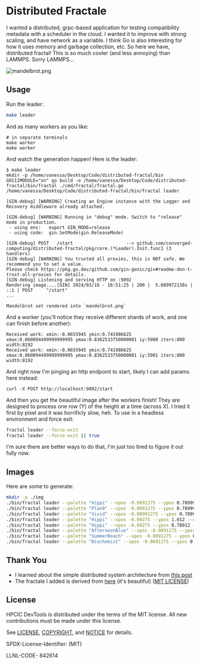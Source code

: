 # Distributed Fractale

I wanted a distributed, grpc-based application for testing compatibility metadata with a scheduler in the cloud.
I wanted it to improve with strong scaling, and have network as a variable. I think Go is also interesting
for how it uses memory and garbage collection, etc.
So here we have, distributed fractal! This is so much cooler (and less annoying) than LAMMPS. Sorry LAMMPS...

![mandelbrot.png](mandelbrot.png)

## Usage

Run the leader:

```bash
make leader
```

And as many workers as you like:

```console
# in separate terminals
make worker
make worker
```

And watch the generation happen! Here is the leader:

```console
$ make leader
mkdir -p /home/vanessa/Desktop/Code/distributed-fractal/bin
GO111MODULE="on" go build -o /home/vanessa/Desktop/Code/distributed-fractal/bin/fractal ./cmd/fractal/fractal.go
/home/vanessa/Desktop/Code/distributed-fractal/bin/fractal leader

[GIN-debug] [WARNING] Creating an Engine instance with the Logger and Recovery middleware already attached.

[GIN-debug] [WARNING] Running in "debug" mode. Switch to "release" mode in production.
 - using env:   export GIN_MODE=release
 - using code:  gin.SetMode(gin.ReleaseMode)

[GIN-debug] POST   /start                    --> github.com/converged-computing/distributed-fractal/pkg/core.(*Leader).Init.func1 (3 handlers)
[GIN-debug] [WARNING] You trusted all proxies, this is NOT safe. We recommend you to set a value.
Please check https://pkg.go.dev/github.com/gin-gonic/gin#readme-don-t-trust-all-proxies for details.
[GIN-debug] Listening and serving HTTP on :9092
Rendering image....[GIN] 2024/03/16 - 16:51:25 | 200 |  5.689972138s |             ::1 | POST     "/start"
...

Mandelbrot set rendered into `mandelbrot.png`
```

And a worker (you'll notice they receive different shards of work, and one can finish before another):

```console
Received work: xmin:-0.0655945 ymin:0.741986625 xmax:0.060094499999999995 ymax:0.8362533750000001 iy:5900 iters:800 width:8192
Received work: xmin:-0.0655945 ymin:0.741986625 xmax:0.060094499999999995 ymax:0.8362533750000001 iy:5901 iters:800 width:8192
```

And right now I'm pinging an http endpoint to start, likely I can add params here instead:

```console
curl -X POST http://localhost:9092/start
```

And then you get the beautiful image after the workers finish! They are designed to process one row (Y) of the height at a time (across X).
I tried it first by pixel and it was horrificly slow, heh. To use in a headless environment and force exit:

```bash
fractal leader --force-exit
fractal leader --force-exit || true
```

I'm sure there are better ways to do that, I'm just too tired to figure it out fully now.

## Images

Here are some to generate:

```bash
mkdir -p ./img
./bin/fractal leader --palette "Hippi" --xpos -0.0091275 --ypos 0.7899912 --escape-radius .01401245 --outfile "img/mandelbrot.png"
./bin/fractal leader --palette "Plan9" --xpos -0.0091275 --ypos 0.7899912 --escape-radius .01401245 --outfile "img/test2.png"
./bin/fractal leader --palette "Vivid" --xpos -0.00991275 --ypos 0.7899912 --escape-radius .02401245 --outfile "img/test3.png" --iters 800 --step 600 --smoothness 10 --width 1920 --height 1080
./bin/fractal leader --palette "Hippi" --xpos -0.00275 --ypos 1.012 --escape-radius .089999 --outfile "img/test4.png" --iters 800 --step 600 --smoothness 10 --width 1920 --height 1080
./bin/fractal leader --palette "Hippi" --xpos -0.00275 --ypos 0.78912 --escape-radius .1256789 --outfile "img/test5.png" --iters 800 --step 6000 --smoothness 10 --width 1920 --height 1080
./bin/fractal leader --palette "AfternoonBlue" --xpos -0.0091275 --ypos 0.7899912 --escape-radius .01401245 --outfile "img/test6.png"
./bin/fractal leader --palette "SummerBeach" --xpos -0.0091275 --ypos 0.7899912 --escape-radius .01401245 --outfile "img/test7.png"
./bin/fractal leader --palette "Biochemist" --xpos -0.0091275 --ypos 0.7899912 --escape-radius .01401245 --outfile "img/test8.png" --smoothness 10
```

## Thank You

 - I learned about the simple distributed system architecture from [this post](https://dev.to/tikazyq/golang-in-action-how-to-implement-a-simple-distributed-system-2n0n)
 - The fractale I added is derived from [here](https://github.com/esimov/gobrot) (it's beautiful) ([MIT LICENSE](https://github.com/esimov/gobrot/commit/078c5bc391a187fea2d0663d8f4192732e61869e))

## License

HPCIC DevTools is distributed under the terms of the MIT license.
All new contributions must be made under this license.

See [LICENSE](https://github.com/converged-computing/rainbow/blob/main/LICENSE),
[COPYRIGHT](https://github.com/converged-computing/rainbow/blob/main/COPYRIGHT), and
[NOTICE](https://github.com/converged-computing/rainbow/blob/main/NOTICE) for details.

SPDX-License-Identifier: (MIT)

LLNL-CODE- 842614

